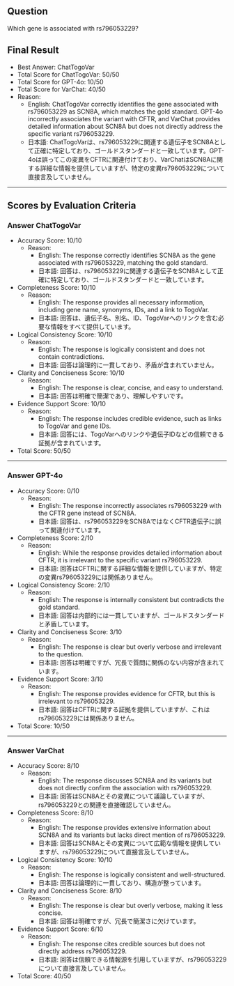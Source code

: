 ## Question

Which gene is associated with rs796053229?

## Final Result

- Best Answer: ChatTogoVar
- Total Score for ChatTogoVar: 50/50
- Total Score for GPT-4o: 10/50
- Total Score for VarChat: 40/50
- Reason:
  - English: ChatTogoVar correctly identifies the gene associated with rs796053229 as SCN8A, which matches the gold standard. GPT-4o incorrectly associates the variant with CFTR, and VarChat provides detailed information about SCN8A but does not directly address the specific variant rs796053229.
  - 日本語: ChatTogoVarは、rs796053229に関連する遺伝子をSCN8Aとして正確に特定しており、ゴールドスタンダードと一致しています。GPT-4oは誤ってこの変異をCFTRに関連付けており、VarChatはSCN8Aに関する詳細な情報を提供していますが、特定の変異rs796053229について直接言及していません。

---

## Scores by Evaluation Criteria

### Answer ChatTogoVar
- Accuracy Score: 10/10
  - Reason: 
    - English: The response correctly identifies SCN8A as the gene associated with rs796053229, matching the gold standard.
    - 日本語: 回答は、rs796053229に関連する遺伝子をSCN8Aとして正確に特定しており、ゴールドスタンダードと一致しています。
- Completeness Score: 10/10
  - Reason: 
    - English: The response provides all necessary information, including gene name, synonyms, IDs, and a link to TogoVar.
    - 日本語: 回答は、遺伝子名、別名、ID、TogoVarへのリンクを含む必要な情報をすべて提供しています。
- Logical Consistency Score: 10/10
  - Reason: 
    - English: The response is logically consistent and does not contain contradictions.
    - 日本語: 回答は論理的に一貫しており、矛盾が含まれていません。
- Clarity and Conciseness Score: 10/10
  - Reason: 
    - English: The response is clear, concise, and easy to understand.
    - 日本語: 回答は明確で簡潔であり、理解しやすいです。
- Evidence Support Score: 10/10
  - Reason: 
    - English: The response includes credible evidence, such as links to TogoVar and gene IDs.
    - 日本語: 回答には、TogoVarへのリンクや遺伝子IDなどの信頼できる証拠が含まれています。
- Total Score: 50/50

---

### Answer GPT-4o
- Accuracy Score: 0/10
  - Reason: 
    - English: The response incorrectly associates rs796053229 with the CFTR gene instead of SCN8A.
    - 日本語: 回答は、rs796053229をSCN8AではなくCFTR遺伝子に誤って関連付けています。
- Completeness Score: 2/10
  - Reason: 
    - English: While the response provides detailed information about CFTR, it is irrelevant to the specific variant rs796053229.
    - 日本語: 回答はCFTRに関する詳細な情報を提供していますが、特定の変異rs796053229には関係ありません。
- Logical Consistency Score: 2/10
  - Reason: 
    - English: The response is internally consistent but contradicts the gold standard.
    - 日本語: 回答は内部的には一貫していますが、ゴールドスタンダードと矛盾しています。
- Clarity and Conciseness Score: 3/10
  - Reason: 
    - English: The response is clear but overly verbose and irrelevant to the question.
    - 日本語: 回答は明確ですが、冗長で質問に関係のない内容が含まれています。
- Evidence Support Score: 3/10
  - Reason: 
    - English: The response provides evidence for CFTR, but this is irrelevant to rs796053229.
    - 日本語: 回答はCFTRに関する証拠を提供していますが、これはrs796053229には関係ありません。
- Total Score: 10/50

---

### Answer VarChat
- Accuracy Score: 8/10
  - Reason: 
    - English: The response discusses SCN8A and its variants but does not directly confirm the association with rs796053229.
    - 日本語: 回答はSCN8Aとその変異について議論していますが、rs796053229との関連を直接確認していません。
- Completeness Score: 8/10
  - Reason: 
    - English: The response provides extensive information about SCN8A and its variants but lacks direct mention of rs796053229.
    - 日本語: 回答はSCN8Aとその変異について広範な情報を提供していますが、rs796053229について直接言及していません。
- Logical Consistency Score: 10/10
  - Reason: 
    - English: The response is logically consistent and well-structured.
    - 日本語: 回答は論理的に一貫しており、構造が整っています。
- Clarity and Conciseness Score: 8/10
  - Reason: 
    - English: The response is clear but overly verbose, making it less concise.
    - 日本語: 回答は明確ですが、冗長で簡潔さに欠けています。
- Evidence Support Score: 6/10
  - Reason: 
    - English: The response cites credible sources but does not directly address rs796053229.
    - 日本語: 回答は信頼できる情報源を引用していますが、rs796053229について直接言及していません。
- Total Score: 40/50